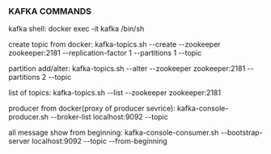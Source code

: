 ### KAFKA COMMANDS
kafka shell: 
docker exec -it kafka /bin/sh


create topic from docker:
kafka-topics.sh --create --zookeeper zookeeper:2181 --replication-factor 1 --partitions 1 --topic <topic name>


partition add/alter:
kafka-topics.sh --alter --zookeeper zookeeper:2181 --partitions 2 --topic <topic name>


list of topics:
kafka-topics.sh --list --zookeeper zookeeper:2181


producer from docker(proxy of producer sevrice):
kafka-console-producer.sh --broker-list localhost:9092 --topic <topic name>


all message show from beginning:
kafka-console-consumer.sh --bootstrap-server localhost:9092 --topic <topic name> --from-beginning
